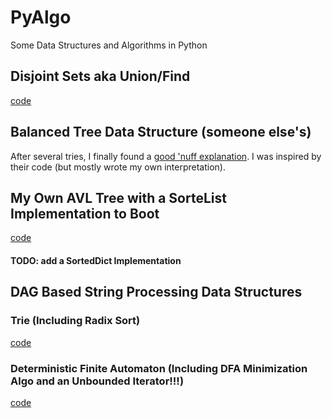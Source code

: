 # PyAlgo
Some Data Structures and Algorithms in Python

## Disjoint Sets aka Union/Find
[code](https://github.com/tzaffi/PyAlgo/blob/main/data_structures/union_find.py)

## Balanced Tree Data Structure (someone else's)
After several tries, I finally found a [good 'nuff explanation](https://bradfieldcs.com/algos/trees/avl-trees/). I was inspired by their code (but mostly wrote my own interpretation).

## My Own AVL Tree with a SorteList Implementation to Boot
[code](https://github.com/tzaffi/PyAlgo/blob/main/data_structures/zree.py)

#### TODO: add a SortedDict Implementation

## DAG Based String Processing Data Structures
### Trie (Including Radix Sort)
[code](https://github.com/tzaffi/PyAlgo/blob/main/data_structures/zrie.py#L56)

### Deterministic Finite Automaton (Including DFA Minimization Algo and an Unbounded Iterator!!!)
[code](https://github.com/tzaffi/PyAlgo/blob/main/data_structures/zrie.py#L118)
